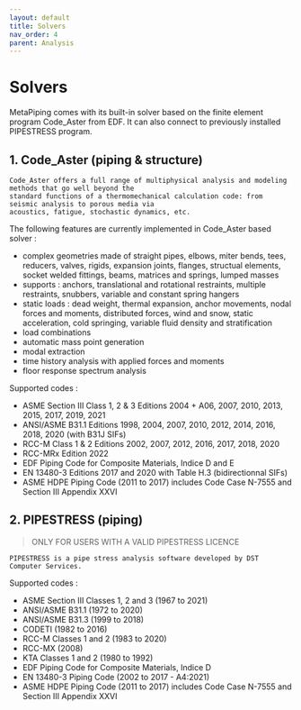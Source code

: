 ```yaml
---
layout: default
title: Solvers
nav_order: 4
parent: Analysis
---
```


# Solvers

MetaPiping comes with its built-in solver based on the finite element program Code_Aster from EDF. It can also connect to previously installed PIPESTRESS program.

## 1. Code_Aster (piping & structure)

    Code_Aster offers a full range of multiphysical analysis and modeling methods that go well beyond the 
    standard functions of a thermomechanical calculation code: from seismic analysis to porous media via 
    acoustics, fatigue, stochastic dynamics, etc.

The following features are currently implemented in Code_Aster based solver :

-	complex geometries made of straight pipes, elbows, miter bends, tees, reducers, valves, rigids, expansion joints, flanges, structual elements, socket welded fittings, beams, matrices and springs, lumped masses
-	supports : anchors, translational and rotational restraints, multiple restraints, snubbers, variable and constant spring hangers
-	static loads : dead weight, thermal expansion, anchor movements, nodal forces and moments, distributed forces, wind and snow, static acceleration, cold springing, variable fluid density and stratification
-	load combinations
-	automatic mass point generation
-	modal extraction
-	time history analysis with applied forces and moments
-	floor response spectrum analysis

Supported codes :

- ASME Section III Class 1, 2 & 3 Editions 2004 + A06, 2007, 2010, 2013, 2015, 2017, 2019, 2021
- ANSI/ASME B31.1 Editions 1998, 2004, 2007, 2010, 2012, 2014, 2016, 2018, 2020 (with B31J SIFs)
- RCC-M Class 1 & 2 Editions 2002, 2007, 2012, 2016, 2017, 2018, 2020
- RCC-MRx Edition 2022
- EDF Piping Code for Composite Materials, Indice D and E
- EN 13480-3 Editions 2017 and 2020 with Table H.3 (bidirectionnal SIFs)
- ASME HDPE Piping Code (2011 to 2017) includes Code Case N-7555 and Section III Appendix XXVI


## 2. PIPESTRESS (piping)

>ONLY FOR USERS WITH A VALID PIPESTRESS LICENCE

    PIPESTRESS is a pipe stress analysis software developed by DST Computer Services.

Supported codes :

- ASME Section III Classes 1, 2 and 3 (1967 to 2021)
- ANSI/ASME B31.1 (1972 to 2020)
- ANSI/ASME B31.3 (1999 to 2018)
- CODETI (1982 to 2016)
- RCC-M Classes 1 and 2 (1983 to 2020)
- RCC-MX (2008)
- KTA Classes 1 and 2 (1980 to 1992)
- EDF Piping Code for Composite Materials, Indice D
- EN 13480-3 Piping Code (2002 to 2017 - A4:2021)
- ASME HDPE Piping Code (2011 to 2017) includes Code Case N-7555 and Section III Appendix XXVI
